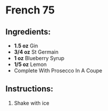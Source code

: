 # French 75

## Ingredients:
- **1.5 oz** Gin
- **3/4 oz** St Germain
- **1 oz** Blueberry Syrup
- **1/5 oz** Lemon
- Complete With Prosecco In A Coupe

## Instructions:
1. Shake with ice
